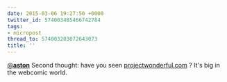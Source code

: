 ```yaml
---
date: 2015-03-06 19:27:50 +0000
twitter_id: 574003485466742784
tags:
- micropost
thread_to: 574003203072643073
title: ''
---
```


[@__aston__](https://twitter.com/__aston__) Second thought: have you seen [projectwonderful.com](https://www.projectwonderful.com) ? It's big in the webcomic world.
